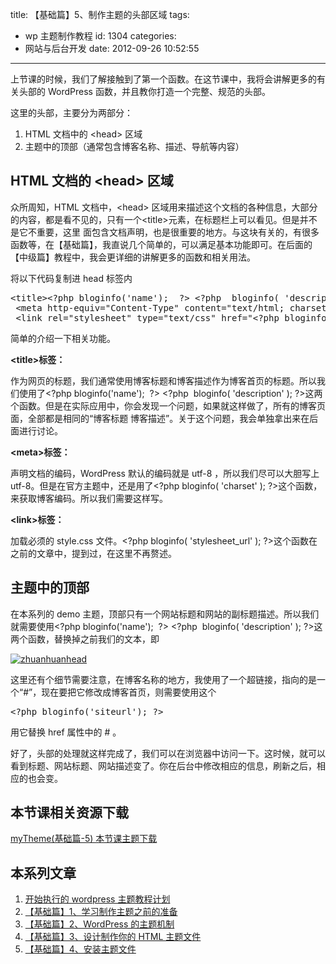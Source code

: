 title: 【基础篇】5、制作主题的头部区域
tags:
  - wp 主题制作教程
id: 1304
categories:
  - 网站与后台开发
date: 2012-09-26 10:52:55

---

上节课的时候，我们了解接触到了第一个函数。在这节课中，我将会讲解更多的有关头部的 WordPress 函数，并且教你打造一个完整、规范的头部。

这里的头部，主要分为两部分：

1.  HTML 文档中的 &lt;head&gt; 区域
2.  主题中的顶部（通常包含博客名称、描述、导航等内容）

## HTML 文档的 &lt;head&gt; 区域

众所周知，HTML 文档中，&lt;head&gt; 区域用来描述这个文档的各种信息，大部分的内容，都是看不见的，只有一个&lt;title&gt;元素，在标题栏上可以看见。但是并不是它不重要，这里 面包含文档声明，也是很重要的地方。与这块有关的，有很多函数等，在【基础篇】，我直说几个简单的，可以满足基本功能即可。在后面的【中级篇】教程中，我会更详细的讲解更多的函数和相关用法。

将以下代码复制进 head 标签内

<pre>&lt;title&gt;&lt;?php bloginfo('name');  ?&gt; &lt;?php  bloginfo( 'description' ); ?&gt;&lt;/title&gt;
 &lt;meta http-equiv="Content-Type" content="text/html; charset=&lt;?php bloginfo( 'charset' ); ?&gt;" /&gt;
 &lt;link rel="stylesheet" type="text/css" href="&lt;?php bloginfo( 'stylesheet_url' ); ?&gt;" /&gt;</pre>

简单的介绍一下相关功能。

**&lt;title&gt;标签：**

作为网页的标题，我们通常使用博客标题和博客描述作为博客首页的标题。所以我们使用了&lt;?php bloginfo('name');  ?&gt; &lt;?php  bloginfo( 'description' ); ?&gt;这两个函数。但是在实际应用中，你会发现一个问题，如果就这样做了，所有的博客页面，全部都是相同的“博客标题 博客描述”。关于这个问题，我会单独拿出来在后面进行讨论。

**&lt;meta&gt;标签：**

声明文档的编码，WordPress 默认的编码就是 utf-8 ，所以我们尽可以大胆写上 utf-8。但是在官方主题中，还是用了&lt;?php bloginfo( 'charset' ); ?&gt;这个函数，来获取博客编码。所以我们需要这样写。

**&lt;link&gt;标签：**

加载必须的 style.css 文件。&lt;?php bloginfo( 'stylesheet_url' ); ?&gt;这个函数在之前的文章中，提到过，在这里不再赘述。

## 主题中的顶部

在本系列的 demo 主题，顶部只有一个网站标题和网站的副标题描述。所以我们就需要使用&lt;?php bloginfo('name');  ?&gt; &lt;?php  bloginfo( 'description' ); ?&gt;这两个函数，替换掉之前我们的文本，即

[![](https://qxzm-cdn.sapi.work/blog/2012/09/Unnamed-QQ-Screenshot20120925214017.jpg "zhuanhuanhead")](https://qxzm-cdn.sapi.work/blog/2012/09/Unnamed-QQ-Screenshot20120925214017.jpg)

这里还有个细节需要注意，在博客名称的地方，我使用了一个超链接，指向的是一个“#”，现在要把它修改成博客首页，则需要使用这个

<pre>&lt;?php bloginfo('siteurl'); ?&gt;</pre>

用它替换 href 属性中的 # 。

好了，头部的处理就这样完成了，我们可以在浏览器中访问一下。这时候，就可以看到标题、网站标题、网站描述变了。你在后台中修改相应的信息，刷新之后，相应的也会变。

## 本节课相关资源下载

[myTheme(基础篇-5) 本节课主题下载](http://pan.baidu.com/share/link?shareid=67876&uk=706095745)

## 本系列文章

1.  [开始执行的 wordpress 主题教程计划](http://www.qianxingzhem.com/post-1235.html)
2.  [【基础篇】1、学习制作主题之前的准备](http://www.qianxingzhem.com/post-1247.html)
3.  [【基础篇】2、WordPress 的主题机制](http://www.qianxingzhem.com/post-1251.html)
4.  [【基础篇】3、设计制作你的 HTML 主题文件](http://www.qianxingzhem.com/post-1259.html)
5.  [【基础篇】4、安装主题文件](http://www.qianxingzhem.com/post-1268.html)
